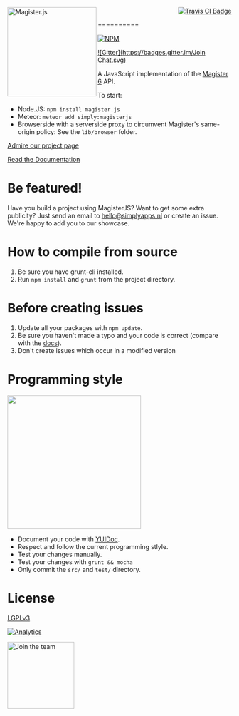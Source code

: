 [<img src="http://i.imgur.com/Lrg80ax.png" alt="Magister.js" align="left" width="200"/>](http://www.simplyapps.nl/MagisterJS/)
<p align="right">
	<a href="https://travis-ci.org/simplyGits/MagisterJS">
		<img src="https://api.travis-ci.org/simplyGits/MagisterJS.png?branch=master" alt="Travis CI Badge"/>
	</a>
</p>

==========

[![NPM](https://nodei.co/npm/magister.js.png?mini=true)](https://nodei.co/npm/magister.js/)

[![Gitter](https://badges.gitter.im/Join Chat.svg)](https://gitter.im/simplyGits/MagisterJS?utm_source=badge&utm_medium=badge&utm_campaign=pr-badge&utm_content=badge)

A JavaScript implementation of the [Magister 6](http://magister6.nl/) API.

To start:
* Node.JS: `npm install magister.js`
* Meteor: `meteor add simply:magisterjs`
* Browserside with a serverside proxy to circumvent Magister's same-origin policy: See the `lib/browser` folder.

[Admire our project page](http://www.simplyapps.nl/MagisterJS/)

[Read the Documentation](http://www.simplyapps.nl/MagisterJS/docs/index.html)

Be featured!
==========
Have you build a project using MagisterJS? Want to get some extra publicity?
Just send an email to hello@simplyapps.nl or create an issue. We're happy to add you to our showcase.

How to compile from source
==========
1. Be sure you have grunt-cli installed.
2. Run `npm install` and `grunt` from the project directory.

Before creating issues
==========
1. Update all your packages with `npm update`.
2. Be sure you haven't made a typo and your code is correct (compare with the [docs](http://www.simplyapps.nl/MagisterJS/docs/index.html)).
3. Don't create issues which occur in a modified version

Programming style
==========
[<img src="http://i.imgur.com/yPYusgq.jpg" width="300"/>](http://www.reddit.com/r/ProgrammerHumor/comments/2c67bs/my_manager_sent_me_a_picture_good_programming/)
* Document your code with [YUIDoc](http://yui.github.io/yuidoc/syntax/index.html).
* Respect and follow the current programming stlyle.
* Test your changes manually.
* Test your changes with `grunt && mocha`
* Only commit the `src/` and `test/` directory.

License
==========
[LGPLv3](LICENSE)

[![Analytics](https://ga-beacon.appspot.com/UA-52373748-2/Magister.js/)](#)

[<img src="http://i.imgur.com/RQrAaF1.png" alt="Join the team" align="left" width="150"/>](https://simplyapps.typeform.com/to/cspOyK)
